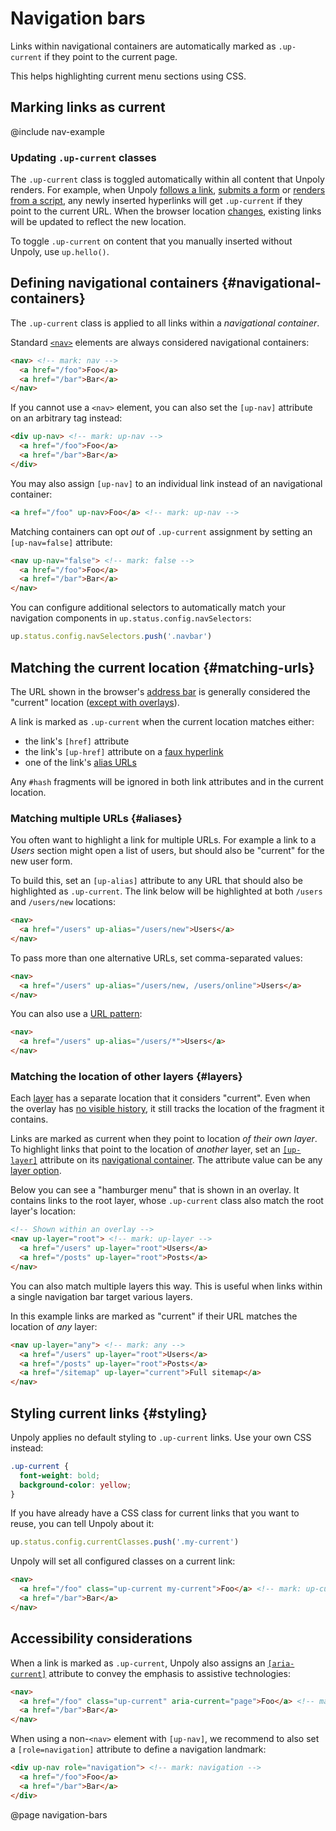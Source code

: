 Navigation bars
===============

Links within navigational containers are automatically marked as `.up-current` if they point to the current page.

This helps highlighting current menu sections using CSS.


## Marking links as current

@include nav-example

### Updating `.up-current` classes

The `.up-current` class is toggled automatically within all content that Unpoly renders.
For example, when Unpoly [follows a link](/up-follow), [submits a form](/up-submit)
or [renders from a script](/up.render), any newly inserted hyperlinks will get `.up-current`
if they point to the current URL. When the browser location [changes](/up:location:changed),
existing links will be updated to reflect the new location.

To toggle `.up-current` on content that you manually inserted without Unpoly, use `up.hello()`.



## Defining navigational containers {#navigational-containers}

The `.up-current` class is applied to all links within a *navigational container*.

Standard [`<nav>`](https://developer.mozilla.org/en-US/docs/Web/HTML/Element/nav) elements are
always considered navigational containers:

```html
<nav> <!-- mark: nav -->
  <a href="/foo">Foo</a>
  <a href="/bar">Bar</a>
</nav>
```

If you cannot use a `<nav>` element, you can also set the `[up-nav]` attribute on an arbitrary tag instead:

```html
<div up-nav> <!-- mark: up-nav -->
  <a href="/foo">Foo</a>
  <a href="/bar">Bar</a>
</div>
```

You may also assign `[up-nav]` to an individual link instead of an navigational container:

```html
<a href="/foo" up-nav>Foo</a> <!-- mark: up-nav -->
```

Matching containers can opt *out* of `.up-current` assignment by setting an `[up-nav=false]` attribute:

```html
<nav up-nav="false"> <!-- mark: false -->
  <a href="/foo">Foo</a>
  <a href="/bar">Bar</a>
</nav>
```

You can configure additional selectors to automatically match your navigation components
in `up.status.config.navSelectors`:

```js
up.status.config.navSelectors.push('.navbar')
```



## Matching the current location {#matching-urls}

The URL shown in the browser's [address bar](https://en.wikipedia.org/wiki/Address_bar) is
generally considered the "current" location ([except with overlays](#layers)).

A link is marked as `.up-current` when the current location matches either:

- the link's `[href]` attribute
- the link's `[up-href]` attribute on a [faux hyperlink](/faux-interactive-elements#acting-like-a-hyperlink)
- one of the link's [alias URLs](#aliases)

Any `#hash` fragments will be ignored in both link attributes and in the current location.


### Matching multiple URLs {#aliases}

You often want to highlight a link for multiple URLs. For example a link to a *Users* section
might open a list of users, but should also be "current" for the new user form.

To build this, set an `[up-alias]` attribute to any URL that should also be highlighted as `.up-current`.
The link below will be highlighted at both `/users` and `/users/new` locations:

```html
<nav>
  <a href="/users" up-alias="/users/new">Users</a>
</nav>
```

To pass more than one alternative URLs, set comma-separated values:

```html
<nav>
  <a href="/users" up-alias="/users/new, /users/online">Users</a>
</nav>
```

You can also use a [URL pattern](/url-patterns):

```html
<nav>
  <a href="/users" up-alias="/users/*">Users</a>
</nav>
```


### Matching the location of other layers {#layers}

Each [layer](/up.layer) has a separate location that it considers "current".
Even when the overlay has [no visible history](/history-in-overlays#configuring-visibility),
it still tracks the location of the fragment it contains. 

Links are marked as current when they point to location *of their own layer*.
To highlight links that point to the location of *another* layer, set an [`[up-layer]`](/up-nav#up-layer) attribute
on its [navigational container](#navigational-containers).
The attribute value can be any [layer option](/layer-option).

Below you can see a "hamburger menu" that is shown in an overlay. It contains links to the root layer,
whose `.up-current` class also match the root layer's location:

```html
<!-- Shown within an overlay -->
<nav up-layer="root"> <!-- mark: up-layer -->
  <a href="/users" up-layer="root">Users</a>
  <a href="/posts" up-layer="root">Posts</a>
</nav>
```

You can also match multiple layers this way. This is useful
when links within a single navigation bar target various layers.

In this example links are marked as "current" if their
URL matches the location of *any* layer:

```html
<nav up-layer="any"> <!-- mark: any -->
  <a href="/users" up-layer="root">Users</a>
  <a href="/posts" up-layer="root">Posts</a>
  <a href="/sitemap" up-layer="current">Full sitemap</a>
</nav>
```


## Styling current links {#styling}

Unpoly applies no default styling to `.up-current` links. Use your own CSS instead:

```css
.up-current {
  font-weight: bold;
  background-color: yellow;
}
```

If you have already have a CSS class for current links that you want to reuse, you can tell Unpoly about it:

```js
up.status.config.currentClasses.push('.my-current')
```

Unpoly will set all configured classes on a current link:

```html
<nav>
  <a href="/foo" class="up-current my-current">Foo</a> <!-- mark: up-current selected -->
  <a href="/bar">Bar</a>
</nav>
```


## Accessibility considerations

When a link is marked as `.up-current`, Unpoly also assigns an [`[aria-current]`](https://developer.mozilla.org/en-US/docs/Web/Accessibility/ARIA/Attributes/aria-current) attribute
to convey the emphasis to assistive technologies:

```html
<nav>
  <a href="/foo" class="up-current" aria-current="page">Foo</a> <!-- mark: aria-current -->
  <a href="/bar">Bar</a>
</nav>
```

When using a non-`<nav>` element with `[up-nav]`, we recommend to also set a `[role=navigation]` attribute
to define a navigation landmark:

```html
<div up-nav role="navigation"> <!-- mark: navigation -->
  <a href="/foo">Foo</a>
  <a href="/bar">Bar</a>
</div>
```



@page navigation-bars
